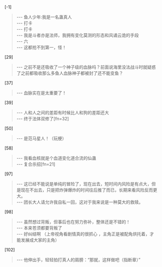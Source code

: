 
[-1] 
>--- 鱼人少年:我是一名蛊真人<br>
>--- 打卡<br>
>--- 打卡<br>
>--- 我是斗者亦是法师，我拥有变化莫测的形态和风谲云诡的手段<br>
>--- 六<br>
>--- 这都抢不到第一，怪！<br>

[29] 
>--- 之前不是还吸收了一个神子级的血脉吗？前面说海里没法战斗时就疑惑了之前都吸收那么多鱼人血脉神子都被封了还不能变鱼？<br>

[37] 
>--- 血脉实在是太重要了！<br>

[39] 
>--- 人和人之间的差距有时候比人和狗的差距还大<br>
>--- 终于法体双修了[fn=32]<br>

[50] 
>--- 是范马星人！（玩梗）<br>

[58] 
>--- 我看血核就是个血道变化道合流的仙蛊<br>
>--- 复合杀招[fn=21]<br>

[97] 
>--- 这已经不能说是单纯的冒险了，现在出去，短时间内风险是有点大，但是现在不出去，只是把炸弹爆炸的时间往后推了而已，长期来看风险反而更大。<br>
>--- 团长大人请允许我自私一回，这对于我来说是一种莫大的救赎。<br>

[98] 
>--- 虽然想过背叛，但事后也在努力弥补，整体还是不错的！<br>
>--- 本来苍须都要背叛了<br>
>--- 好纠结啊 （上帝视角看剧情真的很抓心 ，主角正是被配角烘托着，才能发展成大家的主角）<br>

[102] 
>--- 他伸出手，轻轻拍打真人的肩膀：“那就，这样做吧（指断章）”<br>
